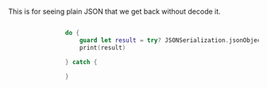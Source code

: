 This is for seeing plain JSON that we get back without decode it.

``` swift

                do {
                    guard let result = try? JSONSerialization.jsonObject(with: data, options: .allowFragments) else { return }
                    print(result)

                } catch {

                }

```